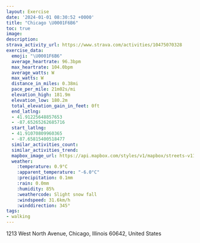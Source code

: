 ```yaml
---
layout: Exercise
date: '2024-01-01 08:30:52 +0000'
title: "Chicago \U0001F6B6"
toc: true
image:
description:
strava_activity_url: https://www.strava.com/activities/10475070328
exercise_data:
  emoji: "\U0001F6B6"
  average_heartrate: 96.3bpm
  max_heartrate: 104.0bpm
  average_watts: W
  max_watts: W
  distance_in_miles: 0.38mi
  pace_per_mile: 21m02s/mi
  elevation_high: 181.9m
  elevation_low: 180.2m
  total_elevation_gain_in_feet: 0ft
  end_latlng:
  - 41.91225648857653
  - -87.65265262685716
  start_latlng:
  - 41.91070809960365
  - -87.65815400518477
  similar_activities_count:
  similar_activities_trend:
  mapbox_image_url: https://api.mapbox.com/styles/v1/mapbox/streets-v11/static/path-5+787af2-1.0(_ux~Fpj_vOAs%40Bm%40EcA%40oAGuA%3FkAAEQPG%40Ac%40%40%5BEO),pin-s-s+e5b22e(-87.65625,41.91072),pin-s-f+89ae00(-87.65388000000002,41.910940000000004)/auto/800x800?access_token=pk.eyJ1Ijoiam9zaGJlY2ttYW4iLCJhIjoiY205eWR2aDd1MWZ6djJrbXc4a3M0bWZleiJ9.XiG9OWkNcZk2QzjJbxLB4A
  weather:
    :temperature: 0.9°C
    :apparent_temperature: "-6.0°C"
    :precipitation: 0.1mm
    :rain: 0.0mm
    :humidity: 85%
    :weathercode: Slight snow fall
    :windspeed: 31.6km/h
    :winddirection: 345°
tags:
- walking
---
```

1213 West North Avenue, Chicago, Illinois 60642, United States
